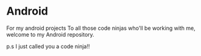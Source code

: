 # Android
For my android projects
To all those code ninjas who'll be working with me, welcome to my Android repository.

p.s I just called you a code ninja!!
